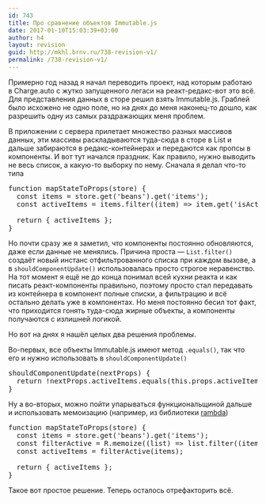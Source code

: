```yaml
---
id: 743
title: Про сравнение объектов Immutable.js
date: 2017-01-10T15:03:39+03:00
author: h4
layout: revision
guid: http://mkhl.brnv.ru/738-revision-v1/
permalink: /738-revision-v1/
---
```

Примерно год назад я начал переводить проект, над которым работаю в Charge.auto с жутко запущенного легаси на реакт-редакс-вот это всё. Для представления данных в сторе решил взять Immutable.js. Граблей было исхожено не одно поле, но на днях до меня наконец-то дошло, как разрешить одну из самых раздражающих меня проблем.

В приложении с сервера прилетает множество разных массивов данных, эти массивы раскладываются туда-сюда в сторе в List и дальше забираются в редакс-контейнерах и передаются как пропсы в компоненты. И вот тут начался праздник. Как правило, нужно выводить не весь список, а какую-то выборку по нему. Сначала я делал что-то типа

<pre>function mapStateToProps(store) {
  const items = store.get('beans').get('items');
  const activeItems = items.filter((item) =&gt; item.get('isActive'));

  return { activeItems };
}</pre>

Но почти сразу же я заметил, что компоненты постоянно обновляются, даже если данные не менялись. Причина проста — `List.filter()` создаёт новый инстанс отфильтрованного списка при каждом вызове, а в `shouldComponentUpdate()` использовалась просто строгое неравенство. На тот момент я ещё не до конца понимал всей кухни реакта и как писать реакт-компоненты правильно, поэтому просто стал передавать из контейнера в компонент полные списки, а фильтрацию и всё остально делать уже в компонентах. Но меня постоянно бесил тот факт, что приходится гонять туда-сюда жирные объекты, а компоненты получаются с излишней логикой.

Но вот на днях я нашёл целых два решения проблемы.

Во-первых, все объекты Immutable.js имеют метод `.equals()`, так что его и нужно использовать в `shouldComponentUpdate()`

<pre>shouldComponentUpdate(nextProps) {
  return !nextProps.activeItems.equals(this.props.activeItems);
}</pre>

Ну а во-вторых, можно пойти упарываться функциональщиной дальше и использовать мемоизацию (например, из библиотеки [rambda](http://ramdajs.com/))

<pre>function mapStateToProps(store) {
  const items = store.get('beans').get('items');
  const filterActive = R.memoize((list) =&gt; list.filter((item) =&gt; item.get('isActive')));
  const activeItems = filterActive(items);

  return { activeItems };
}</pre>

Такое вот простое решение. Теперь осталось отрефакторить всё.